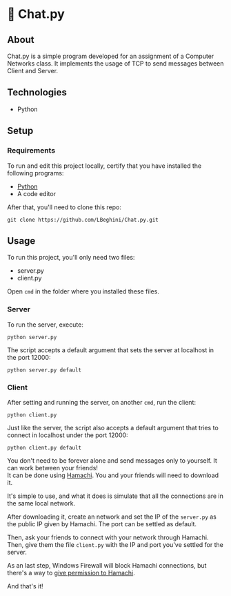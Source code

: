 # :speech_balloon: Chat.py

## About

Chat.py is a simple program developed for an assignment of a Computer Networks class. It implements the usage of TCP to send messages between Client and Server.

## Technologies

- Python

## Setup

### Requirements
To run and edit this project locally, certify that you have installed the following programs:

- [Python](https://www.python.org/downloads/)
- A code editor

After that, you'll need to clone this repo:

```
git clone https://github.com/LBeghini/Chat.py.git
``` 

## Usage

To run this project, you'll only need two files:

- server.py
- client.py

Open ```cmd``` in the folder where you installed these files.

### Server

To run the server, execute:
```
python server.py
```
The script accepts a default argument that sets the server at localhost in the port 12000:

```
python server.py default
```

### Client

After setting and running the server, on another ```cmd```, run the client:

```
python client.py
```
Just like the server, the script also accepts a default argument that tries to connect in localhost under the port 12000:

```
python client.py default
```

You don't need to be forever alone and send messages only to yourself. It can work between your friends!  
It can be done using [Hamachi](https://vpn.net). You and your friends will need to download it.

It's simple to use, and what it does is simulate that all the connections are in the same local network.

After downloading it, create an network and set the IP of the ```server.py``` as the public IP given by Hamachi. The port can be settled as default.

Then, ask your friends to connect with your network through Hamachi. Then, give them the file ```client.py``` with the IP and port you've settled for the server.

As an last step, Windows Firewall will block Hamachi connections, but there's a way to [give permission to Hamachi](https://appuals.com/how-to-fix-inbound-traffic-blocked-on-hamachi/).

And that's it!




